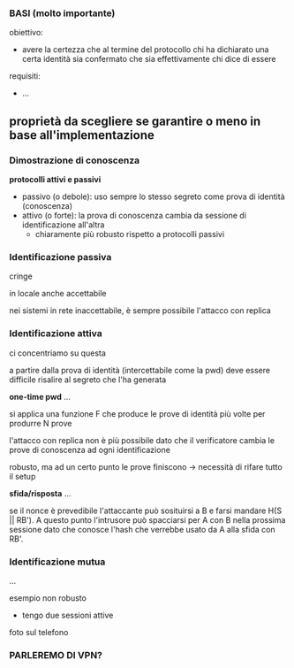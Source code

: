 ### BASI (molto importante)
obiettivo:
- avere la certezza che al termine del protocollo chi ha dichiarato una certa identità sia confermato che sia effettivamente chi dice di essere

requisiti:
- ...

proprietà da scegliere se garantire o meno in base all'implementazione
-

### Dimostrazione di conoscenza

**protocolli attivi e passivi**
- passivo (o debole): uso sempre lo stesso segreto come prova di identità (conoscenza)
- attivo (o forte): la prova di conoscenza cambia da sessione di identificazione all'altra
    - chiaramente più robusto rispetto a protocolli passivi


### Identificazione passiva
cringe

in locale anche accettabile

nei sistemi in rete inaccettabile, è sempre possibile l'attacco con replica



### Identificazione attiva
ci concentriamo su questa

a partire dalla prova di identità (intercettabile come la pwd) deve essere difficile risalire al segreto che l'ha generata

**one-time pwd**
...

si applica una funzione F che produce le prove di identità più volte per produrre N prove

l'attacco con replica non è più possibile dato che il verificatore cambia le prove di conoscenza ad ogni identificazione

robusto, ma ad un certo punto le prove finiscono -> necessità di rifare tutto il setup



**sfida/risposta**
...


se il nonce è prevedibile l'attaccante può sosituirsi a B e farsi mandare H(S || RB'). A questo punto l'intrusore può spacciarsi per A con B nella prossima sessione dato che conosce l'hash che verrebbe usato da A alla sfida con RB'. 


### Identificazione mutua
...

esempio non robusto
- tengo due sessioni attive

foto sul telefono





### PARLEREMO DI VPN?



